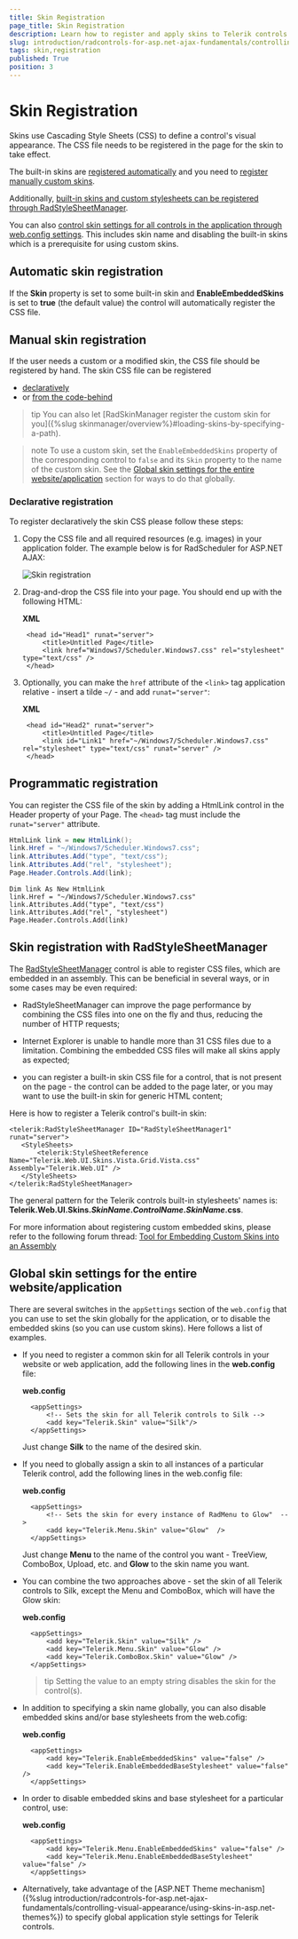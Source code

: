 ```yaml
---
title: Skin Registration
page_title: Skin Registration
description: Learn how to register and apply skins to Telerik controls for consistent styling across your application.
slug: introduction/radcontrols-for-asp.net-ajax-fundamentals/controlling-visual-appearance/skin-registration
tags: skin,registration
published: True
position: 3
---
```


# Skin Registration

Skins use Cascading Style Sheets (CSS) to define a control's visual appearance. The CSS file needs to be registered in the page for the skin to take effect.

The built-in skins are [registered automatically](#automatic-skin-registration) and you need to [register manually custom skins](#manual-skin-registration).

Additionally, [built-in skins and custom stylesheets can be registered through RadStyleSheetManager](#skin-registration-with-radstylesheetmanager).

You can also [control skin settings for all controls in the application through web.config settings](#global-skin-settings-for-the-entire-websiteapplication). This includes skin name and disabling the built-in skins which is a prerequisite for using custom skins.

## Automatic skin registration

If the **Skin** property is set to some built-in skin and **EnableEmbeddedSkins** is set to **true** (the default value) the control will automatically register the CSS file.

## Manual skin registration

If the user needs a custom or a modified skin, the CSS file should be registered by hand. The skin CSS file can be registered

* [declaratively](#declarative-registration)
* or [from the code-behind](#programmatic-registration)

>tip You can also let [RadSkinManager register the custom skin for you]({%slug skinmanager/overview%}#loading-skins-by-specifying-a-path).

>note To use a custom skin, set the `EnableEmbeddedSkins` property of the corresponding control to `false` and its `Skin` property to the name of the custom skin. See the [Global skin settings for the entire website/application](#global-skin-settings-for-the-entire-websiteapplication) section for ways to do that globally.

### Declarative registration

To register declaratively the skin CSS please follow these steps:

1. Copy the CSS file and all required resources (e.g. images) in your application folder. The example below is for RadScheduler for ASP.NET AJAX:

	![Skin registration](images/introduction-skin_solution_explorer.png)

1. Drag-and-drop the CSS file into your page. You should end up with the following HTML:

	**XML**

		<head id="Head1" runat="server">
			<title>Untitled Page</title>
			<link href="Windows7/Scheduler.Windows7.css" rel="stylesheet" type="text/css" />
		</head> 

1. Optionally, you can make the `href` attribute of the `<link>` tag application relative - insert a tilde `~/` - and add `runat="server"`:

	**XML**

		<head id="Head2" runat="server">
			<title>Untitled Page</title>
			<link id="Link1" href="~/Windows7/Scheduler.Windows7.css" rel="stylesheet" type="text/css" runat="server" />
		</head> 


## Programmatic registration

You can register the CSS file of the skin by adding a HtmlLink control in the Header property of your Page. The `<head>` tag must include the `runat="server"` attribute.


````C#
HtmlLink link = new HtmlLink();
link.Href = "~/Windows7/Scheduler.Windows7.css";
link.Attributes.Add("type", "text/css");
link.Attributes.Add("rel", "stylesheet");
Page.Header.Controls.Add(link);
````
````VB
Dim link As New HtmlLink
link.Href = "~/Windows7/Scheduler.Windows7.css"
link.Attributes.Add("type", "text/css")
link.Attributes.Add("rel", "stylesheet")
Page.Header.Controls.Add(link) 
````


## Skin registration with RadStyleSheetManager

The [RadStyleSheetManager](https://www.telerik.com/help/aspnet-ajax/radstylesheetmanager.html) control is able to register CSS files, which are embedded in an assembly. This can be beneficial in several ways, or in some cases may be even required:

* RadStyleSheetManager can improve the page performance by combining the CSS files into one on the fly and thus, reducing the number of HTTP requests;

* Internet Explorer is unable to handle more than 31 CSS files due to a limitation. Combining the embedded CSS files will make all skins apply as expected;

* you can register a built-in skin CSS file for a control, that is not present on the page - the control can be added to the page later, or you may want to use the built-in skin for generic HTML content;


Here is how to register a Telerik control's built-in skin:


````ASP.NET
<telerik:RadStyleSheetManager ID="RadStyleSheetManager1" runat="server">
   <StyleSheets>
       <telerik:StyleSheetReference Name="Telerik.Web.UI.Skins.Vista.Grid.Vista.css" Assembly="Telerik.Web.UI" />
   </StyleSheets>
</telerik:RadStyleSheetManager> 
````


The general pattern for the Telerik controls built-in stylesheets' names is: **Telerik.Web.UI.Skins._SkinName_._ControlName_._SkinName_.css**.

For more information about registering custom embedded skins, please refer to the following forum thread: [Tool for Embedding Custom Skins into an Assembly](https://www.telerik.com/community/forums/aspnet-ajax/style-builder/tool-for-embedding-custom-skins-into-an-assembly.aspx)



## Global skin settings for the entire website/application

There are several switches in the `appSettings` section of the `web.config` that you can use to set the skin globally for the application, or to disable the embedded skins (so you can use custom skins). Here follows a list of examples.

* If you need to register a common skin for all Telerik controls in your website or web application, add the following lines in the **web.config** file:

	**web.config**

		<appSettings>
			<!-- Sets the skin for all Telerik controls to Silk -->
			<add key="Telerik.Skin" value="Silk"/>
		</appSettings> 

	Just change **Silk** to the name of the desired skin.

* If you need to globally assign a skin to all instances of a particular Telerik control, add the following lines in the web.config file:

	**web.config**

		<appSettings>
			<!-- Sets the skin for every instance of RadMenu to Glow"  -->
			<add key="Telerik.Menu.Skin" value="Glow"  />
		</appSettings> 

	Just change **Menu** to the name of the control you want - TreeView, ComboBox, Upload, etc. and **Glow** to the skin name you want.


* You can combine the two approaches above - set the skin of all Telerik controls to Silk, except the Menu and ComboBox, which will have the Glow skin:

	**web.config**

		<appSettings>
			<add key="Telerik.Skin" value="Silk" />
			<add key="Telerik.Menu.Skin" value="Glow" />
			<add key="Telerik.ComboBox.Skin" value="Glow" />
		</appSettings> 


	>tip Setting the value to an empty string disables the skin for the control(s).

* In addition to specifying a skin name globally, you can also disable embedded skins and/or base stylesheets from the web.cofig:

	**web.config**

		<appSettings>
			<add key="Telerik.EnableEmbeddedSkins" value="false" />
			<add key="Telerik.EnableEmbeddedBaseStylesheet" value="false" />
		</appSettings> 

* In order to disable embedded skins and base stylesheet for a particular control, use:

	**web.config**

		<appSettings>
			<add key="Telerik.Menu.EnableEmbeddedSkins" value="false" />
			<add key="Telerik.Menu.EnableEmbeddedBaseStylesheet" value="false" />
		</appSettings>

* Alternatively, take advantage of the [ASP.NET Theme mechanism]({%slug introduction/radcontrols-for-asp.net-ajax-fundamentals/controlling-visual-appearance/using-skins-in-asp.net-themes%}) to specify global application style settings for Telerik controls.

